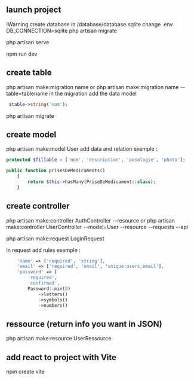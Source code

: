 ## launch project

!Warning
create database in /database/database.sqlite
change .env
DB_CONNECTION=sqlite
php artisan migrate

php artisan serve

npm run dev

## create table

php artisan make:migration name
or
php artisan make:migration name --table=tablename
in the migration add the data model

```php
 $table->string('nom');
```

php artisan migrate

## create model

php artisan make:model User
add data and relation
exemple :

```php
protected $fillable = ['nom', 'description', 'posologie', 'photo'];

public function prisesDeMedicaments()
    {
        return $this->hasMany(PriseDeMedicament::class);
    }
```

## create controller

php artisan make:controller AuthController --resource
or
php artisan make:controller UserController --model=User --resource --requests --api

php artisan make:request LoginRequest

in request add rules exemple :

```php
    'name' => ['required', 'string'],
    'email' => ['required', 'email', 'unique:users,email'],
    'password' => [
        'required',
        'confirmed',
        Password::min(8)
            ->letters()
            ->symbols()
            ->numbers()
```

## ressource (return info you want in JSON)

php artisan make:resource UserRessource

## add react to project with Vite

npm create vite

